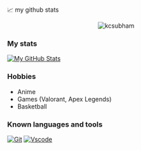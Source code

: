 📈 my github stats

<p align="center"> <img src="https://github-readme-stats.vercel.app/api?username=kcsubham&show_icons=true&theme=gotham" alt="kcsubham" />





### My stats
[![My GitHub Stats](https://github-readme-stats.vercel.app/api/?username=kcsubham&count_private=true&theme=blue-green&hide_border=true&border_radius=10&showicons=true)]()


### Hobbies
- Anime 
- Games (Valorant, Apex Legends)
- Basketball

### Known languages and tools
[![Git](https://img.shields.io/badge/git-%23F05033.svg?style=for-the-badge&logo=git&logoColor=white)](https://git-scm.com/)
[![Vscode](https://img.shields.io/badge/Visual_Studio_Code-0078D4?style=for-the-badge&logo=visual%20studio%20code&logoColor=white)](https://code.visualstudio.com/)
